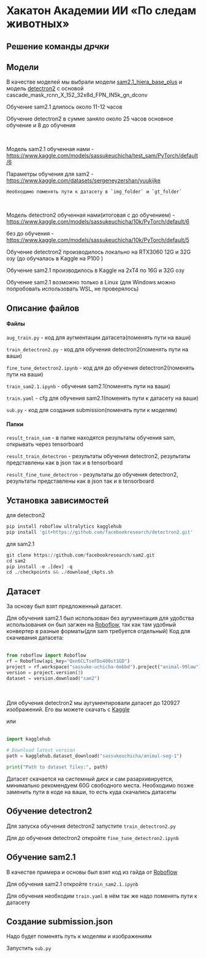 # Хакатон Академии ИИ «По следам животных»
## Решение команды *дрчки*

## Модели

В качестве моделей мы выбрали модели [sam2.1_hiera_base_plus](https://github.com/facebookresearch/sam2) и модель [detectron2](https://github.com/facebookresearch/detectron2/blob/main/configs/Misc/cascade_mask_rcnn_X_152_32x8d_FPN_IN5k_gn_dconv.yaml) с основой cascade_mask_rcnn_X_152_32x8d_FPN_IN5k_gn_dconv

Обучение sam2.1 длилось около 11-12 часов

Обучение detectron2 в сумме заняло около 25 часов основное обучение и 8 до обучения 

<br>

Модель sam2.1 обученная нами - https://www.kaggle.com/models/sassukeuchicha/test_sam/PyTorch/default/6

Параметры обучения для sam2 - https://www.kaggle.com/datasets/sergeneyzershan/yuukijke

	Необходимо поменять пути к датасету в `img_folder` и `gt_folder`

<br>

Модель detectron2 обученная нами(итоговая с до обучением) - https://www.kaggle.com/models/sassukeuchicha/10k/PyTorch/default/6

без до обучения - https://www.kaggle.com/models/sassukeuchicha/10k/PyTorch/default/5
<br>

Обучение detectron2 производилось локально на RTX3060 12G и 32G озу (до обучалась в Kaggle на P100 )

Обучение sam2.1 производилось в Kaggle на 2xT4 по 16G и 32G озу 

Обучение sam2.1 возможно только в Linux (для Windows можно попробовать использовать WSL, не проверялось)

## Описание файлов

#### Файлы

`aug_train.py` - код для аугментации датасета(поменять пути на ваши)

`train_detectron2.py` - код  для обучения detectron2(поменять пути на ваши)

`fine_tune_detectron2.ipynb` - код для до обучения detectron2(поменять пути на ваши)

`train_sam2.1.ipynb` - обучения sam2.1(поменять пути на ваши)

`train.yaml` - cfg для обучения sam2.1(поменять пути к датасету на ваши)

`sub.py`  - код для создания submission(поменять пути к моделям)

#### Папки 

`result_train_sam` - в папке находятся результаты обучения sam, открывать через tensorboard

`result_train_detectron` - результаты обучения detectron2, результаты представлены как в json так и в tensorboard

`result_fine_tune_detectron` - результаты до обучения detectron2, результаты представлены как в json так и в tensorboard

##  Установка зависимостей 

для detectron2 

```python
pip install roboflow ultralytics kagglehub
pip install 'git+https://github.com/facebookresearch/detectron2.git'
```

для sam2.1 
```python
git clone https://github.com/facebookresearch/sam2.git
cd sam2
pip install -e .[dev] -q
cd ./checkpoints && ./download_ckpts.sh
```

## Датасет 

За основу был взят предложенный датасет.

Для обучения sam2.1 был использован без аугументация для удобства использования он был загжен на [Roboflow](https://app.roboflow.com/sassuke-uchicha-6mbbd/animal-99law/2), так как там удобный конвертер в разные форматы(для sam требуется отдельный)
Код для скачивания датасета:
<br></br>
```python
from roboflow import Roboflow
rf = Roboflow(api_key="Qxn6CLTseFDo400st1GD")
project = rf.workspace("sassuke-uchicha-6mbbd").project("animal-99law")
version = project.version(3)
dataset = version.download("sam2")
```
<br></br>
Для обучения detectron2  мы аугументировали датасет до 120927 изображений.
Его вы можете скачать с [Kaggle](https://www.kaggle.com/datasets/sassukeuchicha/animal-seg-1/data)

или
<br></br>
```python
import kagglehub

# Download latest version
path = kagglehub.dataset_download("sassukeuchicha/animal-seg-1")

print("Path to dataset files:", path)
```
  Датасет скачается на системный диск и сам разархивируется, 
  минимально рекомендуем 60G свободного места.
  Необходимо позже заменить пути в коде на ваши, то есть куда скачались датасеты 

## Обучение detectron2  

Для запуска обучения detectron2  запустите `train_detectron2.py`

Для до обучения detectron2 откройте  `fine_tune_detectron2.ipynb`

## Обучение sam2.1

В качестве примера и основы был взят код из гайда от [Roboflow](https://colab.research.google.com/github/roboflow-ai/notebooks/blob/add-fine-tune-sam-2.1/notebooks/fine-tune-sam-2.1.ipynb?ref=blog.roboflow.com#scrollTo=LJZGcpRpgevM)

Для обучения sam2.1 откройте `train_sam2.1.ipynb`

Для обучения необходим `train.yaml` в нём так же надо поменять пути к датасету

##  Создание submission.json

Надо будет поменять путь к моделям и изображениям 

Запустить `sub.py`
